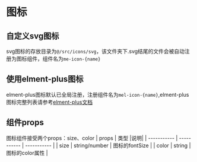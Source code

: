 # 图标

## 自定义svg图标

svg图标的存放目录为`@/src/icons/svg`，该文件夹下.svg结尾的文件会被自动注册为图标组件，组件名为`me-icon-{name}`

## 使用elment-plus图标
elment-plus图标默认已全局注册，注册组件名为`mel-icon-{name}`,elment-plus图标完整列表请参考[elment-plus文档](https://element-plus.org/zh-CN/component/icon.html#%E5%9B%BE%E6%A0%87%E9%9B%86%E5%90%88)

## 组件props

图标组件接受两个props：size、color
| props      | 类型 |说明|
| ----------- | ----------- | ----------- |
| size      | string/number | 图标的fontSize |
| color   | string        | 图标的color属性 |